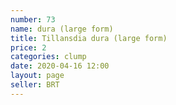 ```yaml
---
number: 73
name: dura (large form)
title: Tillansdia dura (large form)
price: 2
categories: clump
date: 2020-04-16 12:00
layout: page
seller: BRT
---
```

